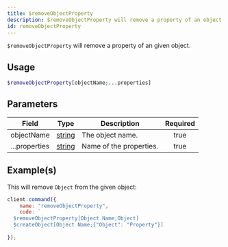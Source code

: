 ```yaml
---
title: $removeObjectProperty
description: $removeObjectProperty will remove a property of an object.
id: removeObjectProperty
---
```


`$removeObjectProperty` will remove a property of an given object.

## Usage

```php
$removeObjectProperty[objectName;...properties]
```

## Parameters

| Field         | Type                                                                                              | Description             | Required |
| ------------- | ------------------------------------------------------------------------------------------------- | ----------------------- | :------: |
| objectName    | [string](https://developer.mozilla.org/en-US/docs/Web/JavaScript/Reference/Global_Objects/String) | The object name.        |   true   |
| ...properties | [string](https://developer.mozilla.org/en-US/docs/Web/JavaScript/Reference/Global_Objects/String) | Name of the properties. |   true   |

## Example(s)

This will remove `Object` from the given object:

```javascript
client.command({
    name: "removeObjectProperty",
    code: `
  $removeObjectProperty[Object Name;Object]
  $createObject[Object Name;{"Object": "Property"}]
  `
});
```
